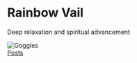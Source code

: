 <h1>Rainbow Vail</h1>
<p>Deep relaxation and spiritual advancement</p>
<img src="Docs/Pictures/logo.png" alt="Goggles"> 
</br>
<a href="_posts/2019-05-10-First-post.md">Posts</a>
